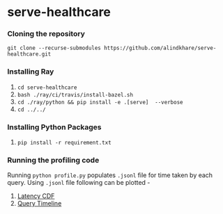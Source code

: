 # serve-healthcare
### Cloning the repository
`git clone --recurse-submodules https://github.com/alindkhare/serve-healthcare.git`
### Installing Ray
1. `cd serve-healthcare`
2. `bash ./ray/ci/travis/install-bazel.sh` 
3. `cd ./ray/python && pip install -e .[serve]  --verbose`
4. `cd ../../`
### Installing Python Packages
1. `pip install -r requirement.txt`
### Running the profiling code
Running `python profile.py` populates `.jsonl` file for time taken by each query.
Using `.jsonl` file following can be plotted - 
1. [Latency CDF](profiled_examples/latency_cdf.png)
2. [Query Timeline](profiled_examples/latency_timeline.png)

